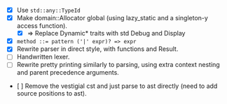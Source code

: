 * [x] Use `std::any::TypeId`
* [x] Make domain::Allocator global (using lazy_static and a singleton-y access function).
    - [x] => Replace Dynamic* traits with std Debug and Display
* [x] `method ::= pattern ('|' expr)? => expr`
* [x] Rewrite parser in direct style, with functions and Result.
* [ ] Handwritten lexer.
* [ ] Rewrite pretty printing similarly to parsing, using extra context nesting and parent
      precedence arguments.
* [ ] Remove the vestigial cst and just parse to ast directly (need to add source positions to ast).
